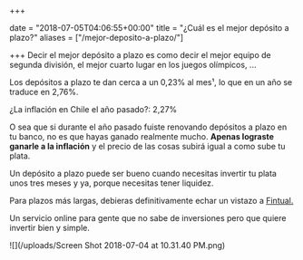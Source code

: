 +++

date = "2018-07-05T04:06:55+00:00"
title = "¿Cuál es el mejor depósito a plazo?"
aliases = ["/mejor-deposito-a-plazo/"]

+++
Decir el mejor depósito a plazo es como decir el mejor equipo de segunda división, el mejor cuarto lugar en los juegos olímpicos, ...

Los depósitos a plazo te dan cerca a un 0,23% al mes¹, lo que en un año se traduce en 2,76%.

¿La inflación en Chile el año pasado?: 2,27%

O sea que si durante el año pasado fuiste renovando depósitos a plazo en tu banco, no es que hayas ganado realmente mucho. **Apenas lograste ganarle a la inflación** y el precio de las cosas subirá igual a como sube tu plata.

Un depósito a plazo puede ser bueno cuando necesitas invertir tu plata unos tres meses y ya, porque necesitas tener liquidez.

Para plazos más largas, debieras definitivamente echar un vistazo a [Fintual.](www.fintual.cl)

Un servicio online para gente que no sabe de inversiones pero que quiere invertir bien y simple.

![](/uploads/Screen Shot 2018-07-04 at 10.31.40 PM.png)